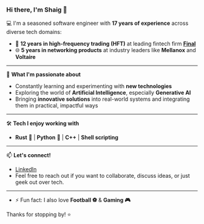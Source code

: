 ### Hi there, I'm Shaig 👋

💻 I'm a seasoned software engineer with **17 years of experience** across diverse tech domains:
- 🧠 **12 years in high-frequency trading (HFT)** at leading fintech firm **[Final](https://final.co.il)**  
- 🌐 **5 years in networking products** at industry leaders like **Mellanox** and **Voltaire**

---

🚀 **What I'm passionate about**  
- Constantly learning and experimenting with **new technologies**
- Exploring the world of **Artificial Intelligence**, especially **Generative AI**
- Bringing **innovative solutions** into real-world systems and integrating them in practical, impactful ways

---

🛠️ **Tech I enjoy working with**
- **Rust** 🦀 | **Python** 🐍 | **C++** | **Shell scripting**

---

📫 **Let's connect!**  
- [LinkedIn](https://www.linkedin.com/in/shaigrossman/)
- Feel free to reach out if you want to collaborate, discuss ideas, or just geek out over tech.

---

- ⚡ Fun fact: I also love **Football ⚽** & **Gaming 🎮**

Thanks for stopping by! ⭐
